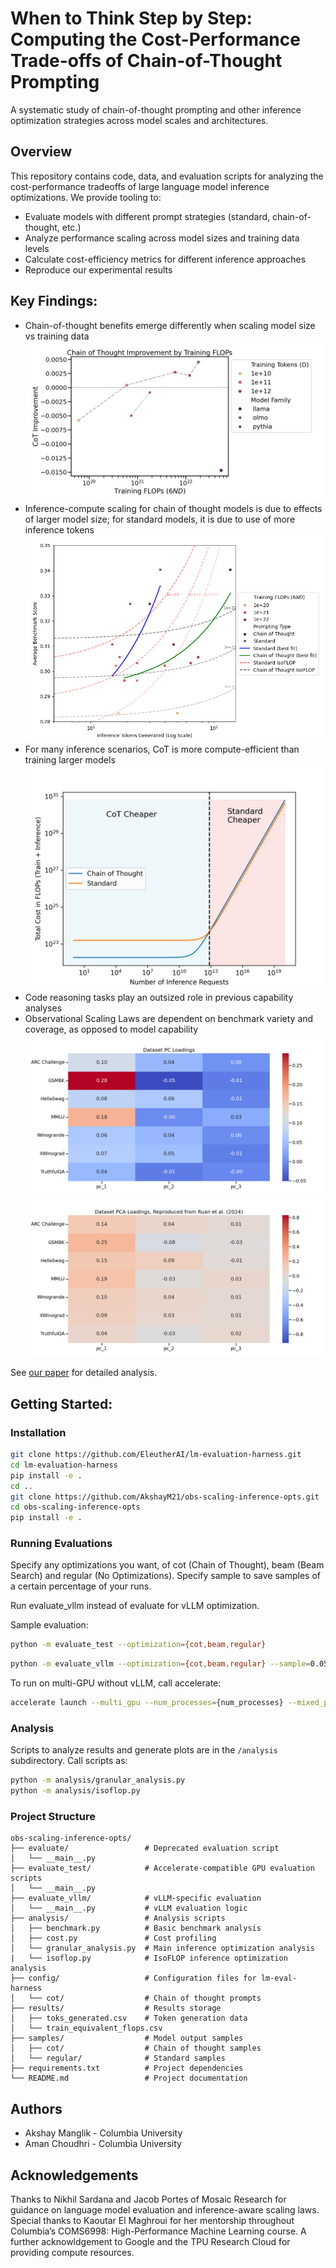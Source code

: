 # When to Think Step by Step: Computing the Cost-Performance Trade-offs of Chain-of-Thought Prompting
A systematic study of chain-of-thought prompting and other inference optimization strategies across model scales and architectures.

## Overview
This repository contains code, data, and evaluation scripts for analyzing the cost-performance tradeoffs of large language model inference optimizations. We provide tooling to:
* Evaluate models with different prompt strategies (standard, chain-of-thought, etc.)
* Analyze performance scaling across model sizes and training data levels
* Calculate cost-efficiency metrics for different inference approaches
* Reproduce our experimental results

## Key Findings:

* Chain-of-thought benefits emerge differently when scaling model size vs training data
![cot_figure](figures/experiment_2/cot_improvement_by_train_flops.png)
* Inference-compute scaling for chain of thought models is due to effects of larger model size; for standard models, it is due to use of more inference tokens
![isoflops](figures/experiment_2/isoflop.png)
* For many inference scenarios, CoT is more compute-efficient than training larger models
![cot-optimality-regimes](figures/experiment_2/intersecting_lines.png)
* Code reasoning tasks play an outsized role in previous capability analyses
* Observational Scaling Laws are dependent on benchmark variety and coverage, as opposed to model capability
![manglik-choudhri-pca-loadings](figures/experiment_1/dataset_pc_loadings.png)
![ruan-ablated-pca-loadings](figures/ruan_loadings.png)

See [our paper](<When to Think Step By Step - Manglik, Choudhri.pdf>) for detailed analysis.

## Getting Started:
### Installation
```bash
git clone https://github.com/EleutherAI/lm-evaluation-harness.git
cd lm-evaluation-harness
pip install -e .
cd ..
git clone https://github.com/AkshayM21/obs-scaling-inference-opts.git
cd obs-scaling-inference-opts
pip install -e .
```

### Running Evaluations
Specify any optimizations you want, of cot (Chain of Thought), beam (Beam Search) and regular (No Optimizations). Specify sample to save samples of a certain percentage of your runs. 

Run evaluate_vllm instead of evaluate for vLLM optimization.

Sample evaluation:
```bash
python -m evaluate_test --optimization={cot,beam,regular}
```
```bash
python -m evaluate_vllm --optimization={cot,beam,regular} --sample=0.05
```

To run on multi-GPU without vLLM, call accelerate:
```bash
accelerate launch --multi_gpu --num_processes={num_processes} --mixed_precision bf16 --dynamo_backend inductor -m evaluate --optimization={regular,beam,cot} 
```

### Analysis
Scripts to analyze results and generate plots are in the `/analysis` subdirectory. Call scripts as:
```bash
python -m analysis/granular_analysis.py
python -m analysis/isoflop.py
```

### Project Structure
```
obs-scaling-inference-opts/
├── evaluate/                 # Deprecated evaluation script
│   └── __main__.py           
├── evaluate_test/            # Accelerate-compatible GPU evaluation scripts
│   └── __main__.py           
├── evaluate_vllm/            # vLLM-specific evaluation
│   └── __main__.py           # vLLM evaluation logic
├── analysis/                 # Analysis scripts
│   ├── benchmark.py          # Basic benchmark analysis
│   ├── cost.py               # Cost profiling
│   └── granular_analysis.py  # Main inference optimization analysis
|   └── isoflop.py            # IsoFLOP inference optimization analysis
├── config/                   # Configuration files for lm-eval-harness
│   └── cot/                  # Chain of thought prompts
├── results/                  # Results storage
│   ├── toks_generated.csv    # Token generation data
│   └── train_equivalent_flops.csv
├── samples/                  # Model output samples
│   ├── cot/                  # Chain of thought samples
│   └── regular/              # Standard samples
├── requirements.txt          # Project dependencies
└── README.md                 # Project documentation
```

## Authors

* Akshay Manglik - Columbia University
* Aman Choudhri - Columbia University

## Acknowledgements
Thanks to Nikhil Sardana and Jacob Portes of Mosaic Research for guidance on language model evaluation and inference-aware scaling laws.
Special thanks to Kaoutar El Maghroui for her mentorship throughout
Columbia’s COMS6998: High-Performance Machine Learning course. A further acknowldgement to Google and the TPU Research Cloud for providing compute resources.
